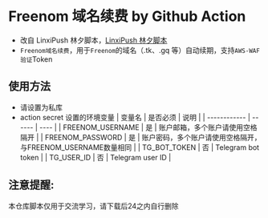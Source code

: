 # Freenom 域名续费 by Github Action
* 改自 LinxiPush 林夕脚本，[LinxiPush 林夕脚本](https://github.com/linxi-520/LinxiPush)
* `Freenom域名续费`，用于`Freenom`的域名（.tk、.gq 等）自动续期，支持`AWS-WAF验证`Token

## 使用方法
* 请设置为私库
* action secret 设置的环境变量
  | 变量名        | 是否必须  | 说明 |
  | ------------ | ------   | ---- |
  | FREENOM_USERNAME  | 是 | 账户邮箱，多个账户请使用空格隔开 |
  | FREENOM_PASSWORD  | 是 | 账户密码，多个账户请使用空格隔开，与FREENOM_USERNAME数量相同 |
  | TG_BOT_TOKEN      | 否 | Telegram bot token |
  | TG_USER_ID        | 否 | Telegram user ID  |

## 注意提醒:
本仓库脚本仅用于交流学习，请下载后24之内自行删除

